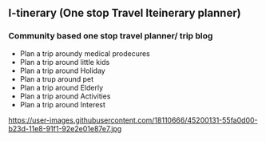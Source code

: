 ## I-tinerary (One stop Travel Iteinerary planner)
### Community based one stop travel planner/ trip blog
- Plan a trip aroundy medical prodecures 
- Plan a trip around little kids
- Plan a trip around Holiday
- Plan a trup around pet
- Plan a trip around Elderly
- Plan a trip around Activities
- Plan a trip around Interest

https://user-images.githubusercontent.com/18110666/45200131-55fa0d00-b23d-11e8-91f1-92e2e01e87e7.jpg
